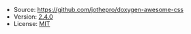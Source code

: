   * Source: <https://github.com/jothepro/doxygen-awesome-css>
  * Version: [2.4.0](https://github.com/jothepro/doxygen-awesome-css/archive/refs/tags/v2.4.0.tar.gz)
  * License: [MIT](https://github.com/jothepro/doxygen-awesome-css/blob/main/LICENSE)
